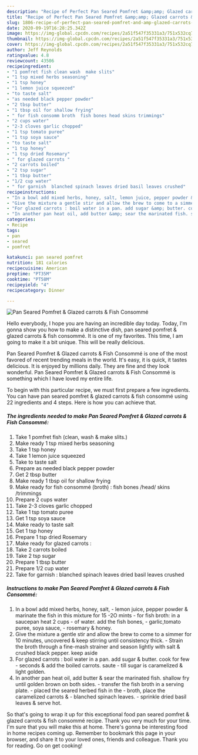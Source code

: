 ```yaml
---
description: "Recipe of Perfect Pan Seared Pomfret &amp;amp; Glazed carrots &amp;amp; Fish Consommé"
title: "Recipe of Perfect Pan Seared Pomfret &amp;amp; Glazed carrots &amp;amp; Fish Consommé"
slug: 1806-recipe-of-perfect-pan-seared-pomfret-and-amp-glazed-carrots-and-amp-fish-consomme
date: 2020-09-19T16:28:25.342Z
image: https://img-global.cpcdn.com/recipes/2a51f547f35331a3/751x532cq70/pan-seared-pomfret-glazed-carrots-fish-consomme-recipe-main-photo.jpg
thumbnail: https://img-global.cpcdn.com/recipes/2a51f547f35331a3/751x532cq70/pan-seared-pomfret-glazed-carrots-fish-consomme-recipe-main-photo.jpg
cover: https://img-global.cpcdn.com/recipes/2a51f547f35331a3/751x532cq70/pan-seared-pomfret-glazed-carrots-fish-consomme-recipe-main-photo.jpg
author: Jeff Reynolds
ratingvalue: 4.8
reviewcount: 43506
recipeingredient:
- "1 pomfret fish clean wash  make slits"
- "1 tsp mixed herbs seasoning"
- "1 tsp honey"
- "1 lemon juice squeezed"
- "to taste salt"
- "as needed black pepper powder"
- "2 tbsp butter"
- "1 tbsp oil for shallow frying"
- " for fish consomm broth  fish bones head skins trimmings"
- "2 cups water"
- "2-3 cloves garlic chopped"
- "1 tsp tomato puree"
- "1 tsp soya sauce"
- "to taste salt"
- "1 tsp honey"
- "1 tsp dried Rosemary"
- " for glazed carrots "
- "2 carrots boiled"
- "2 tsp sugar"
- "1 tbsp butter"
- "1/2 cup water"
- " for garnish  blanched spinach leaves dried basil leaves crushed"
recipeinstructions:
- "In a bowl add mixed herbs, honey, salt, lemon juice, pepper powder &amp; marinate the fish in this mixture for 15 -2O mints for fish broth: in a saucepan heat 2 cups of water. add the fish bones, garlic,tomato puree, soya sauce, rosemary &amp; honey."
- "Give the mixture a gentle stir and allow the brew to come to a simmer for 10 minutes, uncovered &amp; keep stirring until consistency thick. Strain the broth through a fine-mash strainer and season lightly with salt &amp; crushed black pepper. keep aside"
- "For glazed carrots : boil water in a pan. add sugar &amp; butter. cook for few seconds &amp; add the boiled carrots. saute till sugar is caramelized &amp; light golden."
- "In another pan heat oil, add butter &amp; sear the marinated fish. shallow fry until golden brown on both sides. transfer the fish broth in a serving plate. placed the seared herbed fish in the broth, place the caramelized carrots &amp; blanched spinach leaves. sprinkle dried basil leaves &amp; serve hot."
categories:
- Recipe
tags:
- pan
- seared
- pomfret

katakunci: pan seared pomfret 
nutrition: 181 calories
recipecuisine: American
preptime: "PT35M"
cooktime: "PT58M"
recipeyield: "4"
recipecategory: Dinner

---
```



![Pan Seared Pomfret &amp; Glazed carrots &amp; Fish Consommé](https://img-global.cpcdn.com/recipes/2a51f547f35331a3/751x532cq70/pan-seared-pomfret-glazed-carrots-fish-consomme-recipe-main-photo.jpg)

Hello everybody, I hope you are having an incredible day today. Today, I'm gonna show you how to make a distinctive dish, pan seared pomfret &amp; glazed carrots &amp; fish consommé. It is one of my favorites. This time, I am going to make it a bit unique. This will be really delicious.



Pan Seared Pomfret &amp; Glazed carrots &amp; Fish Consommé is one of the most favored of recent trending meals in the world. It's easy, it is quick, it tastes delicious. It is enjoyed by millions daily. They are fine and they look wonderful. Pan Seared Pomfret &amp; Glazed carrots &amp; Fish Consommé is something which I have loved my entire life.


To begin with this particular recipe, we must first prepare a few ingredients. You can have pan seared pomfret &amp; glazed carrots &amp; fish consommé using 22 ingredients and 4 steps. Here is how you can achieve that.

<!--inarticleads1-->

##### The ingredients needed to make Pan Seared Pomfret &amp; Glazed carrots &amp; Fish Consommé:

1. Take 1 pomfret fish (clean, wash &amp; make slits.)
1. Make ready 1 tsp mixed herbs seasoning
1. Take 1 tsp honey
1. Take 1 lemon juice squeezed
1. Take to taste salt
1. Prepare as needed black pepper powder
1. Get 2 tbsp butter
1. Make ready 1 tbsp oil for shallow frying
1. Make ready  for fish consommé (broth) : fish bones /head/ skins /trimmings
1. Prepare 2 cups water
1. Take 2-3 cloves garlic chopped
1. Take 1 tsp tomato puree
1. Get 1 tsp soya sauce
1. Make ready to taste salt
1. Get 1 tsp honey
1. Prepare 1 tsp dried Rosemary
1. Make ready  for glazed carrots :
1. Take 2 carrots boiled
1. Take 2 tsp sugar
1. Prepare 1 tbsp butter
1. Prepare 1/2 cup water
1. Take  for garnish : blanched spinach leaves dried basil leaves crushed




<!--inarticleads2-->

##### Instructions to make Pan Seared Pomfret &amp; Glazed carrots &amp; Fish Consommé:

1. In a bowl add mixed herbs, honey, salt, - lemon juice, pepper powder &amp; marinate the fish in this mixture for 15 -2O mints - for fish broth: in a saucepan heat 2 cups - of water. add the fish bones, - garlic,tomato puree, soya sauce, - rosemary &amp; honey.
1. Give the mixture a gentle stir and allow the brew to come to a simmer for 10 minutes, uncovered &amp; keep stirring until consistency thick. - Strain the broth through a fine-mash strainer and season lightly with salt &amp; crushed black pepper. keep aside
1. For glazed carrots : boil water in a pan. add sugar &amp; butter. cook for few - seconds &amp; add the boiled carrots. saute - till sugar is caramelized &amp; light golden.
1. In another pan heat oil, add butter &amp; sear the marinated fish. shallow fry until golden brown on both sides. - transfer the fish broth in a serving plate. - placed the seared herbed fish in the - broth, place the caramelized carrots &amp; - blanched spinach leaves. - sprinkle dried basil leaves &amp; serve hot.




So that's going to wrap it up for this exceptional food pan seared pomfret &amp; glazed carrots &amp; fish consommé recipe. Thank you very much for your time. I'm sure that you will make this at home. There's gonna be interesting food in home recipes coming up. Remember to bookmark this page in your browser, and share it to your loved ones, friends and colleague. Thank you for reading. Go on get cooking!
